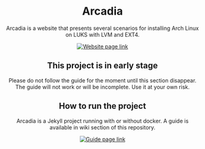 <div align="center">
	<h1>Arcadia</h1>
	<p>Arcadia is a website that presents several scenarios for installing Arch Linux on LUKS with LVM and EXT4.
	</p>
	<p>
		<a href="https://chaosdynamix.github.io/Arcadia/">
			<img src="https://img.shields.io/badge/-Show the website-blue?style=for-the-badge" alt="Website page link" />
		</a>
	</p>
</div>

<div align="center">
	<h2>This project is in early stage</h2>
	<p>Please do not  follow the guide for the moment until this section disappear. The guide will not work or will be incomplete. Use it at your own risk.
	</p>
</div>

<div align="center">
	<h2>How to run the project</h2>
	<p>Arcadia is a Jekyll project running with or without docker. A guide is available in wiki section of this repository. 
	</p>
	<p>
		<a href="https://github.com/ChaosDynamix/Arcadia/wiki">
			<img src="https://img.shields.io/badge/-Show the guide-blue?style=for-the-badge" alt="Guide page link" />
		</a>
	</p>
</div>
